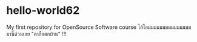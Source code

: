 # hello-world62
My first repository for OpenSource Software course
ไอ้โอมมมมมมมมมมมมมมม มานี่ด่วนเลย "ตาลือตกบ้าน" !!!
